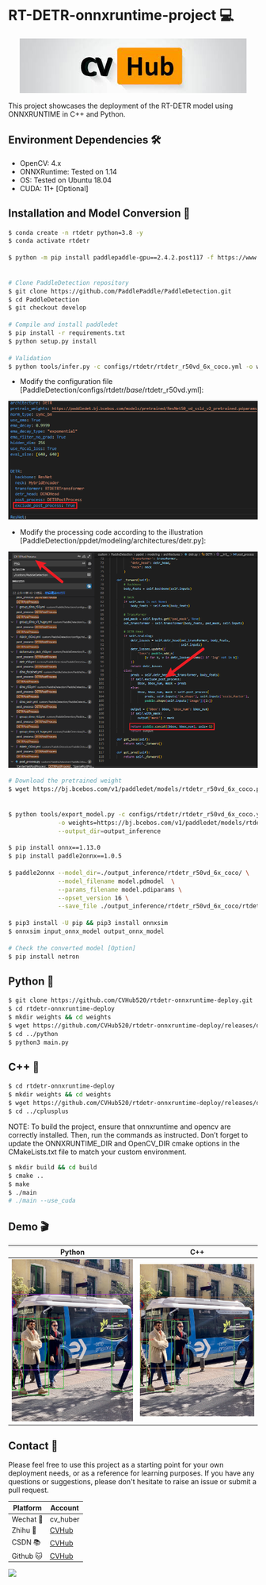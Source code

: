 # RT-DETR-onnxruntime-project 💻

<div align="center">
  <img src="./images/logo.jpg">
</div>

This project showcases the deployment of the RT-DETR model using ONNXRUNTIME in C++ and Python.


## Environment Dependencies 🛠️

- OpenCV: 4.x
- ONNXRuntime: Tested on 1.14
- OS: Tested on Ubuntu 18.04
- CUDA: 11+ [Optional]


## Installation and Model Conversion 🚀

```bash
$ conda create -n rtdetr python=3.8 -y
$ conda activate rtdetr

$ python -m pip install paddlepaddle-gpu==2.4.2.post117 -f https://www.paddlepaddle.org.cn/whl/linux/mkl/avx/stable.html


# Clone PaddleDetection repository
$ git clone https://github.com/PaddlePaddle/PaddleDetection.git
$ cd PaddleDetection
$ git checkout develop

# Compile and install paddledet
$ pip install -r requirements.txt
$ python setup.py install

# Validation
$ python tools/infer.py -c configs/rtdetr/rtdetr_r50vd_6x_coco.yml -o weights=https://bj.bcebos.com/v1/paddledet/models/rtdetr_r50vd_6x_coco.pdparams --infer_img=bus.jpg
```

- Modify the configuration file [PaddleDetection/configs/rtdetr/_base_/rtdetr_r50vd.yml]:

![](./images/example_img-1.png)


- Modify the processing code according to the illustration [PaddleDetection/ppdet/modeling/architectures/detr.py]:

![](./images/example_img-2.png)


```bash
# Download the pretrained weight
$ wget https://bj.bcebos.com/v1/paddledet/models/rtdetr_r50vd_6x_coco.pdparams && mkdir weights && mv rtdetr_r50vd_6x_coco.pdparams ./weights


$ python tools/export_model.py -c configs/rtdetr/rtdetr_r50vd_6x_coco.yml \
              -o weights=https://bj.bcebos.com/v1/paddledet/models/rtdetr_r50vd_6x_coco.pdparams trt=True \
              --output_dir=output_inference

$ pip install onnx==1.13.0
$ pip install paddle2onnx==1.0.5

$ paddle2onnx --model_dir=./output_inference/rtdetr_r50vd_6x_coco/ \
              --model_filename model.pdmodel  \
              --params_filename model.pdiparams \
              --opset_version 16 \
              --save_file ./output_inference/rtdetr_r50vd_6x_coco/rtdetr_r50vd_6x_coco.onnx

$ pip3 install -U pip && pip3 install onnxsim
$ onnxsim input_onnx_model output_onnx_model

# Check the converted model [Option]
$ pip install netron

```

## Python 🐍

```bash
$ git clone https://github.com/CVHub520/rtdetr-onnxruntime-deploy.git
$ cd rtdetr-onnxruntime-deploy
$ mkdir weights && cd weights
$ wget https://github.com/CVHub520/rtdetr-onnxruntime-deploy/releases/download/v1.0.0/rtdetr_r50vd_6x_coco_cvhub.onnx
$ cd ../python
$ python3 main.py
```

## C++ 🤖

```bash
$ cd rtdetr-onnxruntime-deploy
$ mkdir weights && cd weights
$ wget https://github.com/CVHub520/rtdetr-onnxruntime-deploy/releases/download/v1.0.0/rtdetr_r50vd_6x_coco_cvhub.onnx
$ cd ../cplusplus
```

NOTE: To build the project, ensure that onnxruntime and opencv are correctly installed. Then, run the commands as instructed. Don’t forget to update the ONNXRUNTIME_DIR and OpenCV_DIR cmake options in the CMakeLists.txt file to match your custom environment.

```bash
$ mkdir build && cd build
$ cmake ..
$ make
$ ./main
# ./main --use_cuda
```


## Demo 🎬

| Python | C++ |
|:---:|:---:|
| ![](./images/bus_python_result.jpg) | ![](./images/bus_cpp_result.jpg) |



## Contact 👋

Please feel free to use this project as a starting point for your own deployment needs, or as a reference for learning purposes. If you have any questions or suggestions, please don't hesitate to raise an issue or submit a pull request.


| Platform | Account |
| --- | --- |
| Wechat 💬 | cv_huber |
| Zhihu  🧠 | [CVHub](https://www.zhihu.com/people/cvhub-40) |
| CSDN   📚 | [CVHub](https://blog.csdn.net/CVHub?spm=1010.2135.3001.5343) |
| Github 🐱 | [CVHub](https://github.com/CVHub520) |

![](./images/contact.png)



